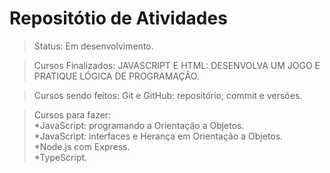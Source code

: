 # Repositótio de Atividades

> Status: Em desenvolvimento.

> Cursos Finalizados: JAVASCRIPT E HTML: DESENVOLVA UM JOGO E PRATIQUE LÓGICA DE PROGRAMAÇÃO.

> Cursos sendo feitos: Git e GitHub: repositório, commit e versões.

> Cursos para fazer: <br>
*JavaScript: programando a Orientação a Objetos.<br>
*JavaScript: interfaces e Herança em Orientação a Objetos.<br>
*Node.js com Express.<br>
*TypeScript.
